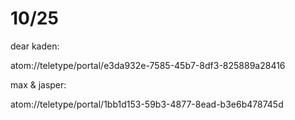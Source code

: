 # 10/25
dear kaden: 

atom://teletype/portal/e3da932e-7585-45b7-8df3-825889a28416


max & jasper: 


atom://teletype/portal/1bb1d153-59b3-4877-8ead-b3e6b478745d
